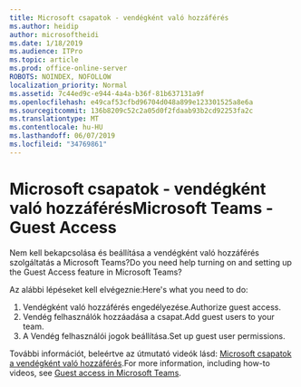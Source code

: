 ```yaml
---
title: Microsoft csapatok - vendégként való hozzáférés
ms.author: heidip
author: microsoftheidi
ms.date: 1/18/2019
ms.audience: ITPro
ms.topic: article
ms.prod: office-online-server
ROBOTS: NOINDEX, NOFOLLOW
localization_priority: Normal
ms.assetid: 7c44ed9c-e944-4a4a-b36f-81b637131a9f
ms.openlocfilehash: e49caf53cfbd96704d048a899e123301525a8e6a
ms.sourcegitcommit: 136b8209c52c2a05d0f2fdaab93b2cd92253fa2c
ms.translationtype: MT
ms.contentlocale: hu-HU
ms.lasthandoff: 06/07/2019
ms.locfileid: "34769861"
---
```

# <a name="microsoft-teams---guest-access"></a><span data-ttu-id="797b6-102">Microsoft csapatok - vendégként való hozzáférés</span><span class="sxs-lookup"><span data-stu-id="797b6-102">Microsoft Teams - Guest Access</span></span>

<span data-ttu-id="797b6-103">Nem kell bekapcsolása és beállítása a vendégként való hozzáférés szolgáltatás a Microsoft Teams?</span><span class="sxs-lookup"><span data-stu-id="797b6-103">Do you need help turning on and setting up the Guest Access feature in Microsoft Teams?</span></span>

<span data-ttu-id="797b6-104">Az alábbi lépéseket kell elvégeznie:</span><span class="sxs-lookup"><span data-stu-id="797b6-104">Here's what you need to do:</span></span>

1. <span data-ttu-id="797b6-105">Vendégként való hozzáférés engedélyezése.</span><span class="sxs-lookup"><span data-stu-id="797b6-105">Authorize guest access.</span></span>
1. <span data-ttu-id="797b6-106">Vendég felhasználók hozzáadása a csapat.</span><span class="sxs-lookup"><span data-stu-id="797b6-106">Add guest users to your team.</span></span>
1. <span data-ttu-id="797b6-107">A Vendég felhasználói jogok beállítása.</span><span class="sxs-lookup"><span data-stu-id="797b6-107">Set up guest user permissions.</span></span>

<span data-ttu-id="797b6-108">További információt, beleértve az útmutató videók lásd: [Microsoft csapatok a vendégként való hozzáférés](https://docs.microsoft.com/microsoftteams/guest-access).</span><span class="sxs-lookup"><span data-stu-id="797b6-108">For more information, including how-to videos, see [Guest access in Microsoft Teams](https://docs.microsoft.com/microsoftteams/guest-access).</span></span>


